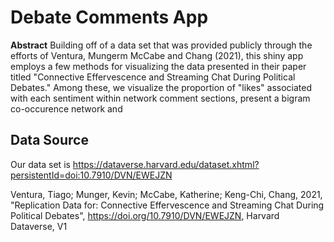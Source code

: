 # Debate Comments App

**Abstract**
Building off of a data set that was provided publicly through the efforts of Ventura, Mungerm McCabe and Chang (2021), this shiny app employs a few methods for visualizing the data presented in their paper titled "Connective Effervescence and Streaming Chat During Political Debates." Among these, we visualize the proportion of "likes" associated with each sentiment within network comment sections, present a bigram co-occurence network and 

## Data Source

Our data set is 
https://dataverse.harvard.edu/dataset.xhtml?persistentId=doi:10.7910/DVN/EWEJZN


Ventura, Tiago; Munger, Kevin; McCabe, Katherine; Keng-Chi, Chang, 2021, "Replication Data for: Connective Effervescence and Streaming Chat During Political Debates", https://doi.org/10.7910/DVN/EWEJZN, Harvard Dataverse, V1 
